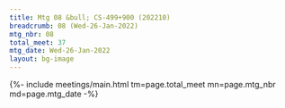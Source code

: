 ```yaml
---
title: Mtg 08 &bull; CS-499+900 (202210)
breadcrumb: 08 (Wed-26-Jan-2022)
mtg_nbr: 08
total_meet: 37
mtg_date: Wed-26-Jan-2022
layout: bg-image
---
```


{%- include meetings/main.html
    tm=page.total_meet
    mn=page.mtg_nbr
    md=page.mtg_date
-%}
